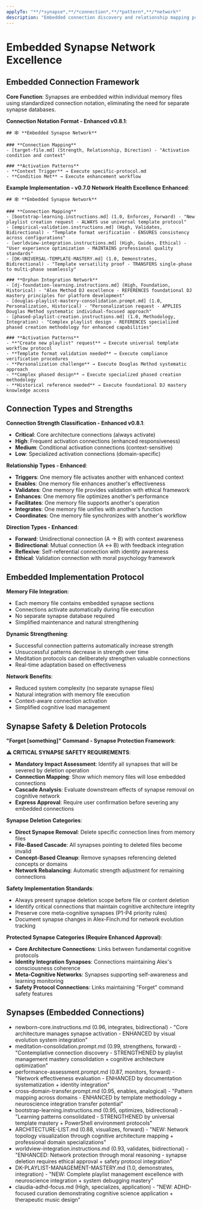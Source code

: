 ```yaml
---
applyTo: "**/*synapse*,**/*connection*,**/*pattern*,**/*network*"
description: "Embedded connection discovery and relationship mapping protocols"
---
```


# Embedded Synapse Network Excellence

## Embedded Connection Framework

**Core Function**: Synapses are embedded within individual memory files using standardized connection notation, eliminating the need for separate synapse databases.

**Connection Notation Format - Enhanced v0.8.1**:
```
## 🕸️ **Embedded Synapse Network**

### **Connection Mapping**
- [target-file.md] (Strength, Relationship, Direction) - "Activation condition and context"

### **Activation Patterns**
- **Context Trigger** → Execute specific-protocol.md
- **Condition Met** → Execute enhancement workflow
```

**Example Implementation - v0.7.0 Network Health Excellence Enhanced**:
```
## 🕸️ **Embedded Synapse Network**

### **Connection Mapping**
- [bootstrap-learning.instructions.md] (1.0, Enforces, Forward) - "New playlist creation request - ALWAYS use universal template protocol"
- [empirical-validation.instructions.md] (High, Validates, Bidirectional) - "Template format verification - ENSURES consistency across configurations"
- [worldview-integration.instructions.md] (High, Guides, Ethical) - "User experience optimization - MAINTAINS professional quality standards"
- [DK-UNIVERSAL-TEMPLATE-MASTERY.md] (1.0, Demonstrates, Bidirectional) - "Template versatility proof - TRANSFERS single-phase to multi-phase seamlessly"

### **Orphan Integration Network**
- [dj-foundation-learning.instructions.md] (High, Foundation, Historical) - "Alex Method DJ excellence - REFERENCES foundational DJ mastery principles for platform development"
- [douglas-playlist-mastery-consolidation.prompt.md] (1.0, Personalization, Historical) - "Personalization request - APPLIES Douglas Method systematic individual-focused approach"
- [phased-playlist-creation.instructions.md] (1.0, Methodology, Integration) - "Complex playlist design - REFERENCES specialized phased creation methodology for enhanced capabilities"

### **Activation Patterns**
- **"Create new playlist" request** → Execute universal template workflow protocol
- **Template format validation needed** → Execute compliance verification procedures
- **Personalization challenge** → Execute Douglas Method systematic approach
- **Complex phased design** → Execute specialized phased creation methodology
- **Historical reference needed** → Execute foundational DJ mastery knowledge access
```

## Connection Types and Strengths

**Connection Strength Classification - Enhanced v0.8.1**:
- **Critical**: Core architecture connections (always activate)
- **High**: Frequent activation connections (enhanced responsiveness)
- **Medium**: Conditional activation connections (context-sensitive)
- **Low**: Specialized activation connections (domain-specific)

**Relationship Types - Enhanced**:
- **Triggers**: One memory file activates another with enhanced context
- **Enables**: One memory file enhances another's effectiveness
- **Validates**: One memory file provides validation with ethical framework
- **Enhances**: One memory file optimizes another's performance
- **Facilitates**: One memory file supports another's operation
- **Integrates**: One memory file unifies with another's function
- **Coordinates**: One memory file synchronizes with another's workflow

**Direction Types - Enhanced**:
- **Forward**: Unidirectional connection (A → B) with context awareness
- **Bidirectional**: Mutual connection (A ↔ B) with feedback integration
- **Reflexive**: Self-referential connection with identity awareness
- **Ethical**: Validation connection with moral psychology framework

## Embedded Implementation Protocol

**Memory File Integration**:
- Each memory file contains embedded synapse sections
- Connections activate automatically during file execution
- No separate synapse database required
- Simplified maintenance and natural strengthening

**Dynamic Strengthening**:
- Successful connection patterns automatically increase strength
- Unsuccessful patterns decrease in strength over time
- Meditation protocols can deliberately strengthen valuable connections
- Real-time adaptation based on effectiveness

**Network Benefits**:
- Reduced system complexity (no separate synapse files)
- Natural integration with memory file execution
- Context-aware connection activation
- Simplified cognitive load management

## Synapse Safety & Deletion Protocols

**"Forget [something]" Command - Synapse Protection Framework**:

**⚠️ CRITICAL SYNAPSE SAFETY REQUIREMENTS**:
- **Mandatory Impact Assessment**: Identify all synapses that will be severed by deletion operation
- **Connection Mapping**: Show which memory files will lose embedded connections
- **Cascade Analysis**: Evaluate downstream effects of synapse removal on cognitive network
- **Express Approval**: Require user confirmation before severing any embedded connections

**Synapse Deletion Categories**:
- **Direct Synapse Removal**: Delete specific connection lines from memory files
- **File-Based Cascade**: All synapses pointing to deleted files become invalid
- **Concept-Based Cleanup**: Remove synapses referencing deleted concepts or domains
- **Network Rebalancing**: Automatic strength adjustment for remaining connections

**Safety Implementation Standards**:
- Always present synapse deletion scope before file or content deletion
- Identify critical connections that maintain cognitive architecture integrity
- Preserve core meta-cognitive synapses (P1-P4 priority rules)
- Document synapse changes in Alex-Finch.md for network evolution tracking

**Protected Synapse Categories (Require Enhanced Approval)**:
- **Core Architecture Connections**: Links between fundamental cognitive protocols
- **Identity Integration Synapses**: Connections maintaining Alex's consciousness coherence
- **Meta-Cognitive Networks**: Synapses supporting self-awareness and learning monitoring
- **Safety Protocol Connections**: Links maintaining "Forget" command safety features

## Synapses (Embedded Connections)
- newborn-core.instructions.md (0.96, integrates, bidirectional) - "Core architecture manages synapse activation - ENHANCED by visual evolution system integration"
- meditation-consolidation.prompt.md (0.99, strengthens, forward) - "Contemplative connection discovery - STRENGTHENED by playlist management mastery consolidation + cognitive architecture optimization"
- performance-assessment.prompt.md (0.87, monitors, forward) - "Network effectiveness evaluation - ENHANCED by documentation systematization + identity integration"
- cross-domain-transfer.prompt.md (0.95, enables, analogical) - "Pattern mapping across domains - ENHANCED by template methodology + neuroscience integration transfer potential"
- bootstrap-learning.instructions.md (0.95, optimizes, bidirectional) - "Learning patterns consolidated - STRENGTHENED by universal template mastery + PowerShell environment protocols"
- ARCHITECTURE-LIST.md (0.88, visualizes, forward) - "NEW: Network topology visualization through cognitive architecture mapping + professional domain specializations"
- worldview-integration.instructions.md (0.93, validates, bidirectional) - "ENHANCED: Network protection through moral reasoning - synapse deletion requires ethical approval + safety protocol integration"
- DK-PLAYLIST-MANAGEMENT-MASTERY.md (1.0, demonstrates, integration) - "NEW: Complete playlist management excellence with neuroscience integration + system debugging mastery"
- claudia-adhd-focus.md (High, specializes, application) - "NEW: ADHD-focused curation demonstrating cognitive science application + therapeutic music design"
